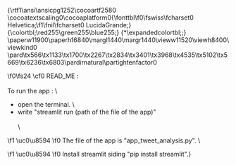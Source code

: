 {\rtf1\ansi\ansicpg1252\cocoartf2580
\cocoatextscaling0\cocoaplatform0{\fonttbl\f0\fswiss\fcharset0 Helvetica;\f1\fnil\fcharset0 LucidaGrande;}
{\colortbl;\red255\green255\blue255;}
{\*\expandedcolortbl;;}
\paperw11900\paperh16840\margl1440\margr1440\vieww11520\viewh8400\viewkind0
\pard\tx566\tx1133\tx1700\tx2267\tx2834\tx3401\tx3968\tx4535\tx5102\tx5669\tx6236\tx6803\pardirnatural\partightenfactor0

\f0\fs24 \cf0 READ_ME : \
\
To run the app : \
- open the terminal. \
- write "streamlit run (path of the file of the app)"\
\
\

\f1 \uc0\u8594 
\f0  The file of the app is "app_tweet_analysis.py". \

\f1 \uc0\u8594 
\f0  Install streamlit siding "pip install streamlit".}